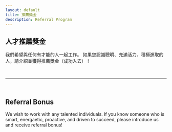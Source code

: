 ```yaml
---
layout: default
title: 推薦獎金
description: Referral Program
---
```


## 人才推薦獎金

我們希望與任何有才能的人一起工作。 如果您認識聰明、充滿活力、積極進取的人，請介紹並獲得推薦獎金（成功入去）！

<br>

---

<br>

## Referral Bonus

We wish to work with any talented individuals. If you know someone who is smart, energaetic, proactive, and driven to succeed, please introduce us and receive referral bonus!